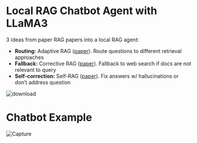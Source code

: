 # Local RAG Chatbot Agent with LLaMA3

3 ideas from paper RAG papers into a local RAG agent:

- **Routing:**  Adaptive RAG ([paper](https://arxiv.org/abs/2403.14403)). Route questions to different retrieval approaches
- **Fallback:** Corrective RAG ([paper](https://arxiv.org/pdf/2401.15884.pdf)). Fallback to web search if docs are not relevant to query
- **Self-correction:** Self-RAG ([paper](https://arxiv.org/abs/2310.11511)). Fix answers w/ hallucinations or don’t address question

![download](https://github.com/austinek94/RAG-Chatbot/assets/64457730/86fa5411-e8d1-4244-ae84-60fb792bfa2b)

# Chatbot Example

![Capture](https://github.com/austinek94/RAG-Chatbot/assets/64457730/c24ef6c6-63e5-4db5-8fcd-4fe3885aeb2e)
